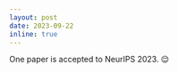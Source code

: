 ```yaml
---
layout: post
date: 2023-09-22
inline: true
---
```


One paper is accepted to NeurIPS 2023. :relieved:
